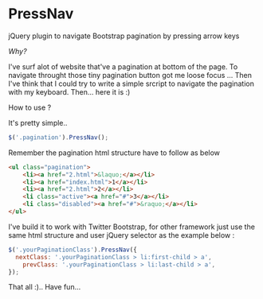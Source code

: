 # PressNav
jQuery plugin to navigate Bootstrap pagination by pressing arrow keys

*Why?*

I've surf alot of website that've a pagination at bottom of the page. To navigate throught those tiny pagination button got me loose focus ... Then I've think that I could try to write a simple srcript to navigate the pagination with my keyboard. Then... here it is :)

How to use ?

It's pretty simple.. 

```javascript
$('.pagination').PressNav();
```
Remember the pagination html structure have to follow as below

```html
<ul class="pagination">
	<li><a href="2.html">&laquo;</a></li>
	<li><a href="index.html">1</a></li>
	<li><a href="2.html">2</a></li>
	<li class="active"><a href="#">3</a></li>
	<li class="disabled"><a href="#">&raquo;</a></li>
</ul>
```
I've build it to work with Twitter Bootstrap, for other framework just use the same html structure and user jQuery selector as the example  below : 

```javascript
$('.yourPaginationClass').PressNav({
  nextClass: '.yourPaginationClass > li:first-child > a',
	prevClass: '.yourPaginationClass > li:last-child > a',
});
```

That all :).. Have fun...
